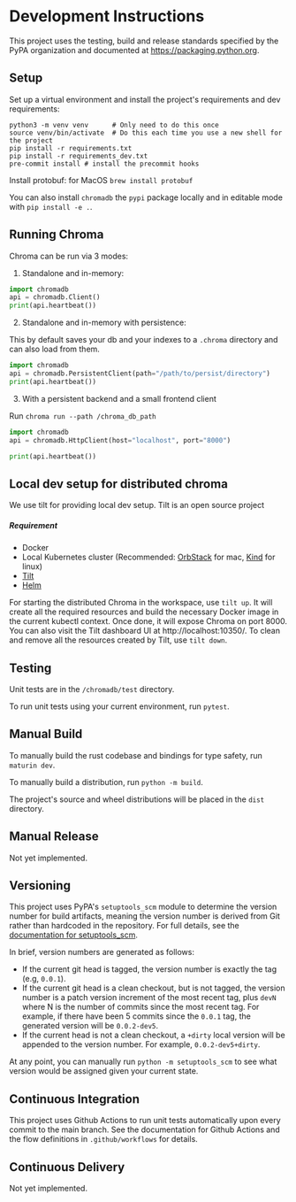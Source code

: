 # Development Instructions

This project uses the testing, build and release standards specified
by the PyPA organization and documented at
https://packaging.python.org.

## Setup

Set up a virtual environment and install the project's requirements
and dev requirements:

```
python3 -m venv venv      # Only need to do this once
source venv/bin/activate  # Do this each time you use a new shell for the project
pip install -r requirements.txt
pip install -r requirements_dev.txt
pre-commit install # install the precommit hooks
```

Install protobuf:
for MacOS `brew install protobuf`

You can also install `chromadb` the `pypi` package locally and in editable mode with `pip install -e .`.

## Running Chroma

Chroma can be run via 3 modes:
1. Standalone and in-memory:
```python
import chromadb
api = chromadb.Client()
print(api.heartbeat())
```

2. Standalone and in-memory with persistence:

This by default saves your db and your indexes to a `.chroma` directory and can also load from them.
```python
import chromadb
api = chromadb.PersistentClient(path="/path/to/persist/directory")
print(api.heartbeat())
```


3. With a persistent backend and a small frontend client

Run `chroma run --path /chroma_db_path`
```python
import chromadb
api = chromadb.HttpClient(host="localhost", port="8000")

print(api.heartbeat())
```
## Local dev setup for distributed chroma
We use tilt for providing local dev setup. Tilt is an open source project
##### Requirement
- Docker
- Local Kubernetes cluster (Recommended: [OrbStack](https://orbstack.dev/) for mac, [Kind](https://kind.sigs.k8s.io/) for linux)
- [Tilt](https://docs.tilt.dev/)
- [Helm](https://helm.sh)

For starting the distributed Chroma in the workspace, use `tilt up`. It will create all the required resources and build the necessary Docker image in the current kubectl context.
Once done, it will expose Chroma on port 8000. You can also visit the Tilt dashboard UI at http://localhost:10350/. To clean and remove all the resources created by Tilt, use `tilt down`.

## Testing

Unit tests are in the `/chromadb/test` directory.

To run unit tests using your current environment, run `pytest`.

## Manual Build

To manually build the rust codebase and bindings for type safety, run `maturin dev`.

To manually build a distribution, run `python -m build`.

The project's source and wheel distributions will be placed in the `dist` directory.

## Manual Release

Not yet implemented.

## Versioning

This project uses PyPA's `setuptools_scm` module to determine the
version number for build artifacts, meaning the version number is
derived from Git rather than hardcoded in the repository. For full
details, see the
[documentation for setuptools_scm](https://github.com/pypa/setuptools_scm/).

In brief, version numbers are generated as follows:

- If the current git head is tagged, the version number is exactly the
  tag (e.g, `0.0.1`).
- If the current git head is a clean checkout, but is not tagged,
  the version number is a patch version increment of the most recent
  tag, plus `devN` where N is the number of commits since the most
  recent tag. For example, if there have been 5 commits since the
  `0.0.1` tag, the generated version will be `0.0.2-dev5`.
- If the current head is not a clean checkout, a `+dirty` local
  version will be appended to the version number. For example,
  `0.0.2-dev5+dirty`.

At any point, you can manually run `python -m setuptools_scm` to see
what version would be assigned given your current state.

## Continuous Integration

This project uses Github Actions to run unit tests automatically upon
every commit to the main branch. See the documentation for Github
Actions and the flow definitions in `.github/workflows` for details.

## Continuous Delivery

Not yet implemented.
